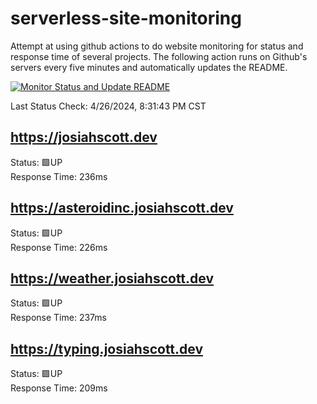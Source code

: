# serverless-site-monitoring
Attempt at using github actions to do website monitoring for status and response time of several projects. The following action runs on Github's servers every five minutes and automatically updates the README.  

[![Monitor Status and Update README](https://github.com/JosiahSco/serverless-site-monitoring/actions/workflows/monitor.yaml/badge.svg)](https://github.com/JosiahSco/serverless-site-monitoring/actions/workflows/monitor.yaml)

Last Status Check: 4/26/2024, 8:31:43 PM CST

## https://josiahscott.dev
Status: 🟩UP  
Response Time: 236ms

## https://asteroidinc.josiahscott.dev
Status: 🟩UP  
Response Time: 226ms

## https://weather.josiahscott.dev
Status: 🟩UP  
Response Time: 237ms

## https://typing.josiahscott.dev
Status: 🟩UP  
Response Time: 209ms

